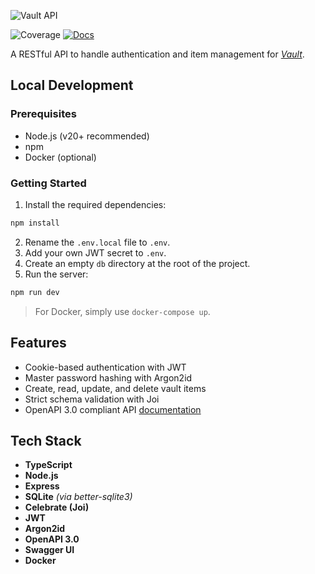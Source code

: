 ![Vault API](https://mexhjsdibsoshbepazwt.supabase.co/storage/v1/object/public/portfolio25//vault-api.png)

![Coverage](https://img.shields.io/codecov/c/github/jamesomichael/vault-api)
[![Docs](https://img.shields.io/badge/docs-openapi-blue.svg)](https://jamesomichael.github.io/vault-api/)

A RESTful API to handle authentication and item management for _[Vault](https://github.com/jamesomichael/vault)_.

## **Local Development**

### **Prerequisites**

-   Node.js (v20+ recommended)
-   npm
-   Docker (optional)

### **Getting Started**

1. Install the required dependencies:

```bash
npm install
```

2. Rename the `.env.local` file to `.env`.
3. Add your own JWT secret to `.env`.
4. Create an empty `db` directory at the root of the project.
5. Run the server:

```bash
npm run dev
```

> For Docker, simply use `docker-compose up`.

## **Features**

-   Cookie-based authentication with JWT
-   Master password hashing with Argon2id
-   Create, read, update, and delete vault items
-   Strict schema validation with Joi
-   OpenAPI 3.0 compliant API [documentation](https://jamesomichael.github.io/vault-api/)

## **Tech Stack**

-   **TypeScript**
-   **Node.js**
-   **Express**
-   **SQLite** _(via better-sqlite3)_
-   **Celebrate (Joi)**
-   **JWT**
-   **Argon2id**
-   **OpenAPI 3.0**
-   **Swagger UI**
-   **Docker**
